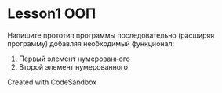 # Lesson1 ООП

Напишите прототип программы последовательно (расширяя программу) добавляя необходимый функционал:

1. Первый элемент нумерованного 
2. Второй элемент нумерованного


Created with CodeSandbox
